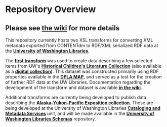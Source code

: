 # Repository Overview
## Please see [the wiki](https://github.com/briesenberg07/CONTENTdm-to-RDF-XML/wiki) for more details
This repository currently hosts two XSL transforms for converting XML metadata exported from CONTENTdm to RDF/XML serialized RDF data at the **[University of Washington Libraries](http://www.lib.washington.edu/)**.

The **[first transform](Cdm2RdfXml_01.xsl)** was used to create data describing a few selected items from UW's **[Historical Children's Literature Collection](http://guides.lib.uw.edu/c.php?g=341698&p=2299537)** (also available as a **[digital collection](http://content.lib.washington.edu/childrensweb/index.html))**. This dataset was constructed primarily using RDF properties available in the **[DPLA MAP](https://pro.dp.la/hubs/metadata-application-profile)**, and served as a test for the creation of further RDF data at the UW Libraries. Documentation regarding the development of the transform and dataset is available **[in the wiki](https://github.com/briesenberg07/CONTENTdm-to-RDF-XML/wiki/Historical-Children's-Literature-Transform-Overview)**.

Additional transforms are currently being developed to publish data describing the **[Alaska-Yukon-Pacific Exposition collection](http://content.lib.washington.edu/aypweb/index.html)**. These are being developed at the University of Washington Libraries **[Cataloging and Metadata Services](https://www.lib.washington.edu/msd)** unit, and will be made available in the **[University of Washington Libraries Schemas](https://github.com/UniverityOfWashingtonLibrariesSchemas/schemasProject)** repository. 
